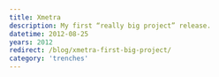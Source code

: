 ```yaml
---
title: Xmetra
description: My first “really big project” release.
datetime: 2012-08-25
years: 2012
redirect: /blog/xmetra-first-big-project/
category: 'trenches'
---
```

